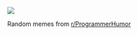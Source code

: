 ![](https://preview.redd.it/94ykqjeg7ukd1.png?width=640&crop=smart&auto=webp&s=1373227ad814c019d24ed527a38f2c1896aa2a80)

 Random memes from [r/ProgrammerHumor](https://www.reddit.com/r/ProgrammerHumor/)
